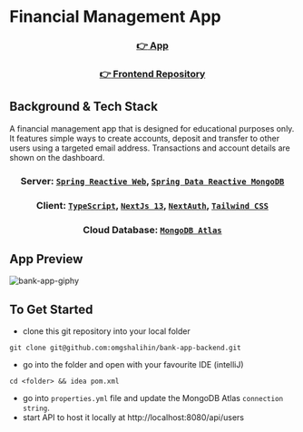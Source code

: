 # Financial Management App
<div align="center">

  ### <a href="https://clinquant-longma-34fa83.netlify.app/">:point_right: App</a>

  ### <a href="https://github.com/omgshalihin/bank-app-frontend">:point_right: Frontend Repository</a>
  
</div>

## Background & Tech Stack
A financial management app that is designed for educational purposes only. It features simple ways to create accounts, deposit and transfer to other users using a targeted email address. Transactions and account details are shown on the dashboard.

<div align="center">

  ### <p>Server: <a href="https://docs.spring.io/spring-framework/docs/current/reference/html/web-reactive.html">`Spring Reactive Web`</a>, <a href="https://docs.spring.io/spring-data/mongodb/docs/current/reference/html/">`Spring Data Reactive MongoDB`</a></p>
  ### <p>Client: <a href="https://www.typescriptlang.org/">`TypeScript`</a>, <a href="https://nextjs.org/blog/next-13">`NextJs 13`</a>, <a href="https://next-auth.js.org/">`NextAuth`</a>, <a href="https://tailwindcss.com/">`Tailwind CSS`</a></p>
  ### <p>Cloud Database: <a href="https://www.mongodb.com/atlas/database">`MongoDB Atlas`</a></p>
 
</div>

## App Preview
![bank-app-giphy](https://user-images.githubusercontent.com/52775977/222988594-f42c9eb1-fedd-464b-bc30-91dc6c9a0449.gif)

## To Get Started
- clone this git repository into your local folder
```
git clone git@github.com:omgshalihin/bank-app-backend.git
```
- go into the folder and open with your favourite IDE (intelliJ)
```
cd <folder> && idea pom.xml
```
- go into `properties.yml` file and update the MongoDB Atlas `connection string`.
- start API to host it locally at http://localhost:8080/api/users

